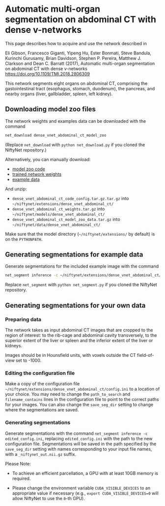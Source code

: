 # Automatic multi-organ segmentation on abdominal CT with dense v-networks

This page describes how to acquire and use the network described in

Eli Gibson, Francesco Giganti, Yipeng Hu, Ester Bonmati, Steve
Bandula, Kurinchi Gurusamy, Brian Davidson, Stephen P. Pereira,
Matthew J. Clarkson and Dean C. Barratt (2017), Automatic multi-organ
segmentation on abdominal CT with dense v-networks https://doi.org/10.1109/TMI.2018.2806309

This network segments eight organs on abdominal CT, comprising the
gastointestinal tract (esophagus, stomach, duodenum), the pancreas, and
nearby organs (liver, gallbladder, spleen, left kidney).

## Downloading model zoo files

The network weights and examples data can be downloaded with the command
```bash
net_download dense_vnet_abdominal_ct_model_zoo
```

(Replace `net_download` with `python net_download.py` if you cloned the NiftyNet repository.)


Alternatively, you can manually download:
- [model zoo code](https://www.dropbox.com/s/ptu46os7lfmj0dl/dense_vnet_abdominal_ct_code_config.tar.gz?dl=1)
- [trained network weights](https://www.dropbox.com/s/zvc8stqo6womvou/dense_vnet_abdominal_ct_weights.tar.gz?dl=1)
- [example data](https://www.dropbox.com/s/5fk0m9v12if5da9/dense_vnet_abdominal_ct_model_zoo_data.tar.gz?dl=1)

And unzip:
- `dense_vnet_abdominal_ct_code_config.tar.gz.tar.gz` into `~/niftynet/extensions/dense_vnet_abdominal_ct/`
- `dense_vnet_abdominal_ct_weights.tar.gz` into `~/niftynet/models/dense_vnet_abdominal_ct/`
- `dense_vnet_abdominal_ct_model_zoo_data.tar.gz` into `~/niftynet/data/dense_vnet_abdominal_ct/`

Make sure that the model directory (`~/niftynet/extensions/` by default) is on the `PYTHONPATH`.

## Generating segmentations for example data

Generate segmentations for the included example image with the command
```bash
net_segment inference -c ~/niftynet/extensions/dense_vnet_abdominal_ct/config.ini
```
Replace `net_segment` with `python net_segment.py` if you cloned the NiftyNet repository.


## Generating segmentations for your own data

### Preparing data
The network takes as input abdominal CT images that are cropped to the region of interest: to the rib-cage and abdominal cavity transversely, to the superior extent of the liver or spleen and the inferior extent of the liver or kidneys.

Images should be in Hounsfield units, with voxels outside the CT
field-of-view set to -1000.

### Editing the configuration file

Make a copy of the configuration file `~/niftynet/extensions/dense_vnet_abdominal_ct/config.ini` to a location of your choice.
You may need to change the `path_to_search` and `filename_contains` lines in the configuration file to point to the correct paths for your images. You can also change the `save_seg_dir` setting to change where the segmentations are saved.

### Generating segmentations

Generate segmentations with the command `net_segment inference -c edited_config.ini`, replacing `edited_config.ini` with the path to the new configuration file. Segmentations will be saved in the path specified by the `save_seg_dir` setting with names corresponding to your input file names, with a `_niftynet_out.nii.gz` suffix.



Please Note:

* To achieve an efficient parcellation, a GPU with at least 10GB memory is required.

* Please change the environment variable `CUDA_VISIBLE_DEVICES` to an appropriate value if necessary (e.g., `export CUDA_VISIBLE_DEVICES=0` will allow NiftyNet to use the `0`-th GPU).



